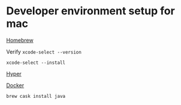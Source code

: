 # Developer environment setup for mac

[Homebrew](https://brew.sh/)

Verify `xcode-select --version`

`xcode-select --install`

[Hyper](https://hyper.is/)

[Docker](https://docs.docker.com/v17.12/docker-for-mac/install/)

`brew cask install java`

